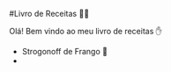 #Livro de Receitas :man_cook:

Olá! Bem vindo ao meu livro de receitas :hand:

- Strogonoff de Frango :chicken:
- 
